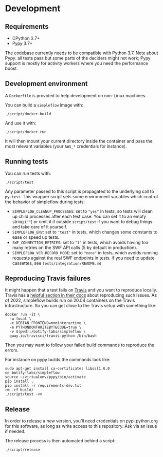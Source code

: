 Development
===========


Requirements
------------

- CPython 3.7+
- Pypy 3.7+

The codebase currently needs to be compatible with Python 3.7.
Note about Pypy: all tests pass but some parts of the deciders might not work; Pypy
support is mostly for activity workers where you need the performance boost.


Development environment
-----------------------

A `Dockerfile` is provided to help development on non-Linux machines.

You can build a `simpleflow` image with:

    ./script/docker-build

And use it with:

    ./script/docker-run

It will then mount your current directory inside the container and pass the
most relevant variables (your `AWS_*` credentials for instance).


Running tests
-------------

You can run tests with:

    ./script/test

Any parameter passed to this script is propagated to the underlying call to `py.test`.
This wrapper script sets some environment variables which control the behavior of
simpleflow during tests:

- `SIMPLEFLOW_CLEANUP_PROCESSES`: set to `"yes"` in tests, so tests will clean up child
  processes after each test case. You can set it to an empty string (`""`) or omit it if
  outside `script/test` if you want to debug things and take care of it yourself.
- `SIMPLEFLOW_ENV`: set to `"test"` in tests, which changes some constants to ease or
  speed up tests.
- `SWF_CONNECTION_RETRIES`: set to `"1"` in tests, which avoids having too many retries
  on the SWF API calls (5 by default in production).
- `SIMPLEFLOW_VCR_RECORD_MODE`: set to `"none"` in tests, which avoids running requests
  against the real SWF endpoints in tests. If you need to update cassettes, see
  `tests/integration/README.md`


Reproducing Travis failures
---------------------------

It might happen that a test fails on [Travis](https://travis-ci.org/botify-labs/simpleflow)
and you want to reproduce locally. Travis has a [helpful section in their docs](https://docs.travis-ci.com/user/common-build-problems/#Running-a-Container-Based-Docker-Image-Locally)
about reproducing such issues. As of 2022, simpleflow builds run on 20.04 containers on
the Travis infrastructure. So you can get close to the Travis setup with something like:

    docker run -it \
      -u focal \
      -e DEBIAN_FRONTEND=noninteractive \
      -e PYTHONDONTWRITEBYTECODE=true \
      -v $(pwd):/botify-labs/simpleflow \
      quay.io/travisci/travis-python /bin/bash

Then you may want to follow your failed build commands to reproduce the errors.

For instance on pypy builds the commands look like:

    sudo apt-get install ca-certificates libssl1.0.0
    cd botify-labs/simpleflow
    source ~/virtualenv/pypy/bin/activate
    pip install .
    pip install -r requirements-dev.txt
    rm -rf build/
    ./script/test -vv


Release
-------

In order to release a new version, you’ll need credentials on pypi.python.org for this
software, as long as write access to this repository. Ask via an issue if needed.

The release process is then automated behind a script:

    ./script/release
